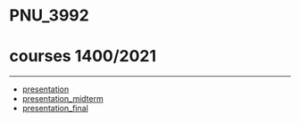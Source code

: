 # PNU_3992
# courses 1400/2021
----------
- [presentation](https://github.com/fatemehmaveddati/PNU_3992/tree/main/presentation)
- [presentation_midterm](https://github.com/fatemehmaveddati/PNU_3992/blob/main/presentation/fatemeh%20maveddati%20sholami_midterm.pdf)
- [presentation_final](https://github.com/fatemehmaveddati/PNU_3992/blob/main/presentation/fatemeh%20maveddati%20sholami_final.pdf)
